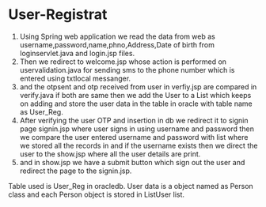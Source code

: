 # User-Registrat
1. Using Spring web application we read the data from web as username,password,name,phno,Address,Date of birth from loginservlet.java and login.jsp files.
2. Then we redirect to welcome.jsp whose action is performed on uservalidation.java for sending sms to the phone number which is entered using txtlocal messanger.
3. and the otpsent and otp received from user in verfiy.jsp are compared in verify.java if both are same then we add the User to a List which keeps on adding and store the user data in the table in oracle with table name as User_Reg.
4. After verifying the user OTP and insertion in db we redirect it to signin page signin.jsp where user signs in using username and password then we compare the user entered    username and password with list where we stored all the records in and if the username exists then we direct the user to the show.jsp where all the user details are print.
5.  and in show.jsp we have a submit button which sign out the user and redirect the page to the signin.jsp.

Table used is User_Reg in oracledb.
User data is a object named as Person class and each Person object is stored in ListUser list.
